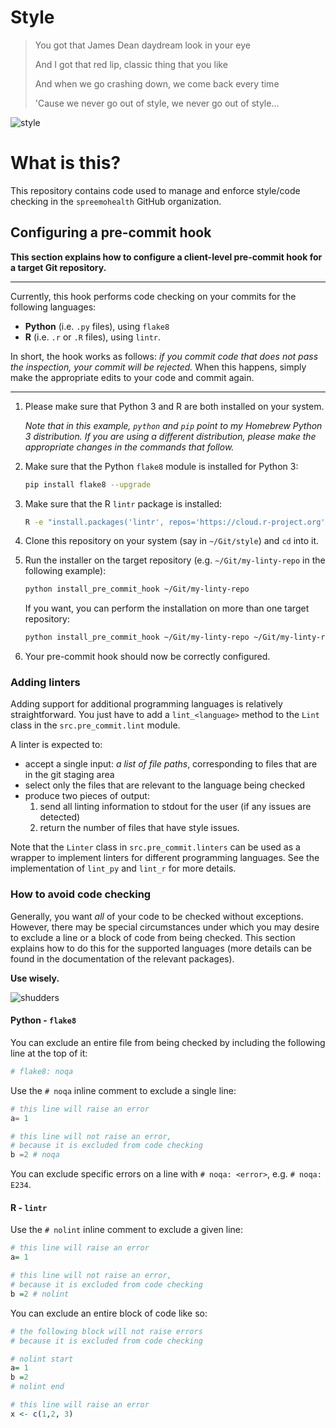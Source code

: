 # Style
> You got that James Dean daydream look in your eye
>
> And I got that red lip, classic thing that you like
>
> And when we go crashing down, we come back every time
>
> 'Cause we never go out of style, we never go out of style...

![style](http://teenageoracle.weebly.com/uploads/5/0/3/4/50348443/ezgif-2-9e4c6f0617_orig.gif)

# What is this?
This repository contains code used to manage and enforce style/code checking in the `spreemohealth` GitHub organization.

## Configuring a pre-commit hook
**This section explains how to configure a client-level pre-commit hook for a target Git repository.**

---

Currently, this hook performs code checking on your commits for the following languages:
- **Python** (i.e. `.py` files), using `flake8`
- **R** (i.e. `.r` or `.R` files), using `lintr`.

In short, the hook works as follows: *if you commit code that does not pass the inspection, your commit will be rejected.*
When this happens, simply make the appropriate edits to your code and commit again.

---

1. Please make sure that Python 3 and R are both installed on your system.

   *Note that in this example, `python` and `pip` point to my Homebrew Python 3 distribution.*
   *If you are using a different distribution, please make the appropriate changes in the commands that follow.*

2. Make sure that the Python `flake8` module is installed for Python 3:
   ```bash
   pip install flake8 --upgrade
   ```

3. Make sure that the R `lintr` package is installed:
   ```bash
   R -e "install.packages('lintr', repos='https://cloud.r-project.org')"
   ```

4. Clone this repository on your system (say in `~/Git/style`) and `cd` into it.

5. Run the installer on the target repository (e.g. `~/Git/my-linty-repo` in the following example):
   ```bash
   python install_pre_commit_hook ~/Git/my-linty-repo
   ```

   If you want, you can perform the installation on more than one target repository:
   ```bash
   python install_pre_commit_hook ~/Git/my-linty-repo ~/Git/my-linty-repo2 ... 
   ```

6. Your pre-commit hook should now be correctly configured.

### Adding linters
Adding support for additional programming languages is relatively straightforward.
You just have to add a `lint_<language>` method to the `Lint` class in the `src.pre_commit.lint` module.

A linter is expected to:
- accept a single input: *a list of file paths*, corresponding to files that are in the git staging area
- select only the files that are relevant to the language being checked
- produce two pieces of output:
   1. send all linting information to stdout for the user (if any issues are detected)
   2. return the number of files that have style issues.

Note that the `Linter` class in `src.pre_commit.linters` can be used as a wrapper to implement linters for different programming languages.
See the implementation of `lint_py` and `lint_r` for more details.

### How to avoid code checking
Generally, you want *all* of your code to be checked without exceptions.
However, there may be special circumstances under which you may desire to exclude a line or a block of code from being checked.
This section explains how to do this for the supported languages (more details can be found in the documentation of the relevant packages).

**Use wisely.**

![shudders](https://media.giphy.com/media/3orieQK00Z7KbsPvnG/giphy.gif)

#### Python - `flake8`
You can exclude an entire file from being checked by including the following line at the top of it:
```python
# flake8: noqa
```

Use the `# noqa` inline comment to exclude a single line:
```python
# this line will raise an error
a= 1 

# this line will not raise an error,
# because it is excluded from code checking
b =2 # noqa
```

You can exclude specific errors on a line with `# noqa: <error>`, e.g. `# noqa: E234`.

#### R - `lintr`
Use the `# nolint` inline comment to exclude a given line:
```R
# this line will raise an error
a= 1

# this line will not raise an error,
# because it is excluded from code checking
b =2 # nolint
```

You can exclude an entire block of code like so:
```R
# the following block will not raise errors
# because it is excluded from code checking

# nolint start
a= 1
b =2
# nolint end

# this line will raise an error
x <- c(1,2, 3)
```

